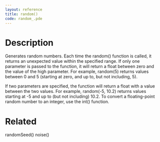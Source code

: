 ```yaml
---
layout: reference
title: random()
code: random_.pde
---
```


# Description

Generates random numbers. Each time the random() function is called, it returns an unexpected value within the specified range. If only one parameter is passed to the function, it will return a float between zero and the value of the high parameter. For example, random(5) returns values between 0 and 5 (starting at zero, and up to, but not including, 5).

If two parameters are specified, the function will return a float with a value between the two values. For example, random(-5, 10.2) returns values starting at -5 and up to (but not including) 10.2. To convert a floating-point random number to an integer, use the int() function.

# Related

randomSeed()
noise()
